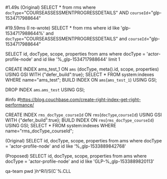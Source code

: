#1.49s (Original)
SELECT * from rms 
where `docType`="COURSEASSESSMENTPROGRESSDETAILS" 
AND `courseId`="glp-1534717988644"

#19.59ms (I re-wrote)
SELECT * from rms 
where id like 'glp-1534717988644%'
      and `docType`="COURSEASSESSMENTPROGRESSDETAILS" 
      and `courseId`="glp-1534717988644"


SELECT id, docType, scope, properties from ams where 
docType = 'actor-profile-node' and id like '%_glp-1534717988644' limit 1


CREATE INDEX ams_test_1 ON `ams` (docType, meta().id, scope, properties) USING GSI
WITH {"defer_build":true};
SELECT * FROM system:indexes WHERE name="ams_test";
BUILD INDEX ON `ams`(`ams_test_1`) USING GSI;

DROP INDEX `ams`.`ams_test` USING GSI;

#info
#https://blog.couchbase.com/create-right-index-get-right-performance/

CREATE INDEX `rms_docType_courseId` ON `rms`(`docType`,`courseId`) USING GSI
WITH {"defer_build":true};
BUILD INDEX ON `rms`(`rms_docType_courseId`) USING GSI;
SELECT * FROM system:indexes WHERE name="rms_docType_courseId";


(Original)
SELECT id, docType, scope, properties 
from ams where docType = 'actor-profile-node' 
and id like ‘%_glp-1533889842768'

(Proposed)
SELECT id, docType, scope, properties 
from ams where docType = 'actor-profile-node' 
and id like 'GLP-%_glp-1533889820113'


qa-team pwd }h^Ri1/S(C`%.CLL